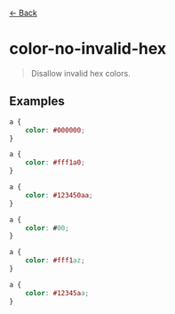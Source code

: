 [&#x2190; Back](./)
# color-no-invalid-hex

> Disallow invalid hex colors.

 

## Examples

<code-highlight>
 
<div slot="correct">

```css
a { 
    color: #000000; 
}

a { 
    color: #fff1a0; 
}

a { 
    color: #123450aa; 
}
```

</div>

 
<div slot="incorrect">

```css
a { 
    color: #00; 
}

a {
    color: #fff1az; 
}

a { 
    color: #12345aa; 
}
```

</div>

 
</code-highlight>

